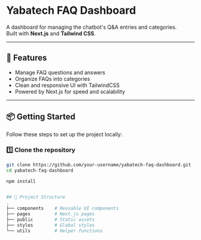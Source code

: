 # Yabatech FAQ Dashboard

A dashboard for managing the chatbot's Q&A entries and categories.  
Built with **Next.js** and **Tailwind CSS**.

---

## 🚀 Features
- Manage FAQ questions and answers
- Organize FAQs into categories
- Clean and responsive UI with TailwindCSS
- Powered by Next.js for speed and scalability

---

## 📦 Getting Started

Follow these steps to set up the project locally:

### 1️⃣ Clone the repository
```bash
git clone https://github.com/your-username/yabatech-faq-dashboard.git
cd yabatech-faq-dashboard

npm install


## 📂 Project Structure
.
├── components    # Reusable UI components
├── pages         # Next.js pages
├── public        # Static assets
├── styles        # Global styles
└── utils         # Helper functions

